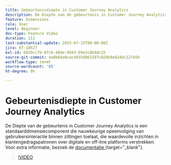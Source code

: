 ```yaml
---
title: Gebeurtenisdiepte in Customer Journey Analytics
description: De Diepte van de gebeurtenis in Customer Journey Analytics is een standaarddimensiecomponent die nauwkeurige opeenvolging van gebruikersinteractie binnen zittingen toelaat, die waardevolle inzichten in klantengedragspatronen over digitale en off-line platforms verstrekken.
feature: Dimensions
role: User
level: Beginner
doc-type: Feature Video
duration: 211
last-substantial-update: 2025-07-15T00:00:00Z
jira: KT-18527
exl-id: 6839cc7b-07cb-48de-9943-69e2c8b4dc15
source-git-commit: 4a0b6da0cacd435d063107c028b9e624dc127e5b
workflow-type: tm+mt
source-wordcount: '85'
ht-degree: 0%

---
```


# Gebeurtenisdiepte in Customer Journey Analytics

De Diepte van de gebeurtenis in Customer Journey Analytics is een standaarddimensiecomponent die nauwkeurige opeenvolging van gebruikersinteractie binnen zittingen toelaat, die waardevolle inzichten in klantengedragspatronen over digitale en off-line platforms verstrekken. Voor extra informatie, bezoek de [ documentatie ](https://experienceleague.adobe.com/nl/docs/analytics-platform/using/cja-dataviews/component-reference#standard-dimensions){target="_blank"}.

>[!VIDEO](https://video.tv.adobe.com/v/3464851/?learn=on&enablevpops)
